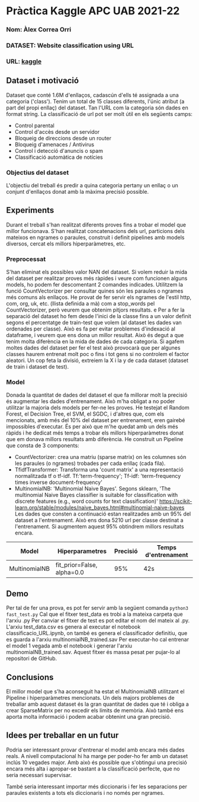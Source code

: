 # Pràctica Kaggle APC UAB 2021-22
### Nom: Àlex Correa Orri
### DATASET: Website classification using URL
### URL: [kaggle](https://www.kaggle.com/shaurov/website-classification-using-url)
## Dataset i motivació
Dataset que conté 1.6M d'enllaços, cadascún d'ells té assignada a una categoria ('class'). Tenim un total de 15 classes diferents, l'únic atribut (a part del propi enllaç) del dataset.
Tan l'URL com la categoria són dades en format string.
La classificació de url pot ser molt útil en els següents camps:
- Control parental
- Control d'accès desde un servidor
- Bloqueig de direccions desde un router
- Bloqueig d'amenaces / Antivirus
- Control i detecció d'anuncis o spam
- Classificació automàtica de notícies

### Objectius del dataset
L'objectiu del treball és predir a quina categoria pertany un enllaç o un conjunt d'enllaços donat amb la màxima precisió possible.
## Experiments
Durant el treball s'han realitzat diferents proves fins a trobar el model que millor funcionava. 
S'han realitzat concatenacions dels url, particions dels mateixos en ngrames o paraules, construit i definit pipelines amb models diversos, cercat els millors hiperparàmetres, etc.
### Preprocessat
S'han eliminat els possibles valor NAN del dataset.
Si volem reduir la mida del dataset per realitzar proves més ràpides i veure com funcionen alguns models, ho podem fer descomentant 2 comandes indicades.
Utilitzem la funció CountVectorizer per consultar quines són les paraules o ngrames més comuns als enllaços. He provat de fer servir els ngrames de l'estil http, com, org, uk, etc. (llista definida a mà) com a stop_words pel CountVectorizer, però veurem que obtenim pitjors resultats. e
Per a fer la separació del dataset ho fem desde l'inici de la classe fins a un valor definit segons el percentatge de train-test que volem (al dataset les dades van ordenades per classe). Això es fa per evitar problemes d'indexació al dataframe, i veurem que ens dona un millor resultat.
Això és degut a que tenim molta diferència en la mida de dades de cada categoria. Si agafem moltes dades del dataset per fer el test això provocarà que per algunes classes haurem entrenat molt poc o fins i tot gens si no controlem el factor aleatori.
Un cop feta la divisió, extreiem la X i la y de cada dataset (dataset de train i dataset de test).
### Model
Donada la quantitat de dades del dataset el que fa millorar molt la precisió és augmentar les dades d'entrenament. Això m'ha obligat a no poder utilitzar la majoria dels models per fer-ne les proves.
He testejat el Random Forest, el Decision Tree, el SVM, el SGDC, i d'altres que, com els mencionats, amb més del 10% del dataset per entrenament, eren gairebé impossibles d'executar.
És per això que m'he quedat amb un dels més ràpids i he dedicat més temps a trobar els millors hiperparàmetres donat que em donava millors resultats amb diferència.
He construit un Pipeline que consta de 3 components:
- CountVectorizer: crea una matriu (sparse matrix) on les columnes són les paraules (o ngrames) trobades per cada enllaç (cada fila).
- TfidfTransformer: Transforma una 'count matrix' a una representació normalitzada tf o tf-idf. Tf:'term-frequency'; Tf-idf: 'term-frequency times inverse document-frequency'
- MultinomialNB: 'Multinomial Naive Bayes'. Segons sklearn, 'The multinomial Naive Bayes classifier is suitable for classification with discrete features (e.g., word counts for text classification)' https://scikit-learn.org/stable/modules/naive_bayes.html#multinomial-naive-bayes
Les dades que consten a continuació estan realitzades amb un 95% del dataset a l'entrenament. Això ens dona 5210 url per classe destinat a l'entrenament. Si augmentem aquest 95% obtindrem millors resultats encara.

| Model | Hiperparametres | Precisió | Temps d'entrenament |
| -- | -- | -- | -- |
| MultinomialNB | fit_prior=False, alpha=0.0 | 95% | 42s |

## Demo
Per tal de fer una prova, es pot fer servir amb la següent comanda
``` python3 fast_test.py ``` 
Cal que el fitxer test_data es trobi a la mateixa carpeta que l'arxiu .py
Per canviar el fitxer de test es pot editar el nom del mateix al .py. 
L'arxiu test_data.csv es genera al executar el notebook classificacio_URL.ipynb, on també es genera el classificador definitiu, que es guarda a l'arxiu multinomialNB_trained.sav
Per executar-ho cal entrenar el model 1 vegada amb el notebook i generar l'arxiu multinomialNB_trained.sav. Aquest fitxer és massa pesat per pujar-lo al repositori de GitHub.
## Conclusions
El millor model que s'ha aconseguit ha estat el MultinomialNB utilitzant el Pipeline i hiperparàmetres mencionats.
Un dels majors problemes de treballar amb aquest dataset és la gran quantitat de dades que té i obliga a crear SparseMatrix per no excedir els límits de memòria.
Això també ens aporta molta informació i podem acabar obtenint una gran precisió.
## Idees per treballar en un futur
Podria ser interessant provar d'entrenar el model amb encara més dades reals. A nivell computacional hi ha marge per poder-ho fer amb un dataset inclús 10 vegades major. 
Amb això és possible que s'obtingui una precisió encara més alta i apropar-se bastant a la classificació perfecte, que no seria necessari supervisar. 

També seria interessant importar més diccionaris i fer les separacions per paraules existents a tots els diccionaris i no només per ngrames.
